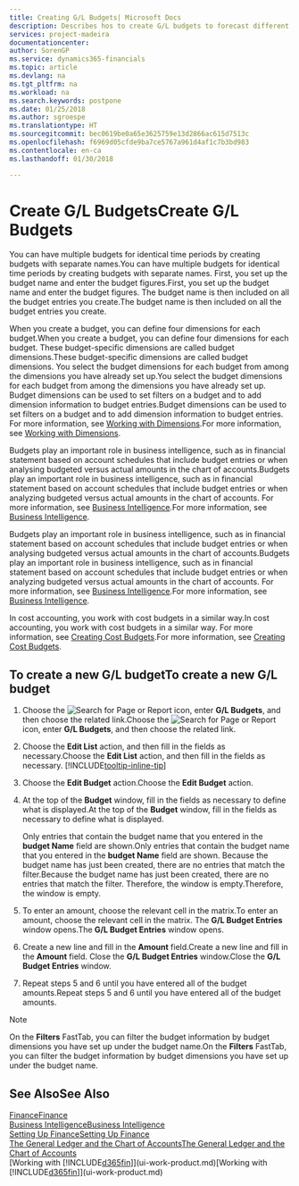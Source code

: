 ```yaml
---
title: Creating G/L Budgets| Microsoft Docs
description: Describes hos to create G/L budgets to forecast different financial activities and assign dimensions for business intelligence purposes.
services: project-madeira
documentationcenter: 
author: SorenGP
ms.service: dynamics365-financials
ms.topic: article
ms.devlang: na
ms.tgt_pltfrm: na
ms.workload: na
ms.search.keywords: postpone
ms.date: 01/25/2018
ms.author: sgroespe
ms.translationtype: HT
ms.sourcegitcommit: bec0619be0a65e3625759e13d2866ac615d7513c
ms.openlocfilehash: f6969d05cfde9ba7ce5767a961d4af1c7b3bd983
ms.contentlocale: en-ca
ms.lasthandoff: 01/30/2018

---
```

# <a name="create-gl-budgets"></a><span data-ttu-id="776e2-103">Create G/L Budgets</span><span class="sxs-lookup"><span data-stu-id="776e2-103">Create G/L Budgets</span></span>
<span data-ttu-id="776e2-104">You can have multiple budgets for identical time periods by creating budgets with separate names.</span><span class="sxs-lookup"><span data-stu-id="776e2-104">You can have multiple budgets for identical time periods by creating budgets with separate names.</span></span> <span data-ttu-id="776e2-105">First, you set up the budget name and enter the budget figures.</span><span class="sxs-lookup"><span data-stu-id="776e2-105">First, you set up the budget name and enter the budget figures.</span></span> <span data-ttu-id="776e2-106">The budget name is then included on all the budget entries you create.</span><span class="sxs-lookup"><span data-stu-id="776e2-106">The budget name is then included on all the budget entries you create.</span></span>  

 <span data-ttu-id="776e2-107">When you create a budget, you can define four dimensions for each budget.</span><span class="sxs-lookup"><span data-stu-id="776e2-107">When you create a budget, you can define four dimensions for each budget.</span></span> <span data-ttu-id="776e2-108">These budget-specific dimensions are called budget dimensions.</span><span class="sxs-lookup"><span data-stu-id="776e2-108">These budget-specific dimensions are called budget dimensions.</span></span> <span data-ttu-id="776e2-109">You select the budget dimensions for each budget from among the dimensions you have already set up.</span><span class="sxs-lookup"><span data-stu-id="776e2-109">You select the budget dimensions for each budget from among the dimensions you have already set up.</span></span> <span data-ttu-id="776e2-110">Budget dimensions can be used to set filters on a budget and to add dimension information to budget entries.</span><span class="sxs-lookup"><span data-stu-id="776e2-110">Budget dimensions can be used to set filters on a budget and to add dimension information to budget entries.</span></span> <span data-ttu-id="776e2-111">For more information, see [Working with Dimensions](finance-dimensions.md).</span><span class="sxs-lookup"><span data-stu-id="776e2-111">For more information, see [Working with Dimensions](finance-dimensions.md).</span></span>

 <span data-ttu-id="776e2-112">Budgets play an important role in business intelligence, such as in financial statement based on account schedules that include budget entries or when analysing budgeted versus actual amounts in the chart of accounts.</span><span class="sxs-lookup"><span data-stu-id="776e2-112">Budgets play an important role in business intelligence, such as in financial statement based on account schedules that include budget entries or when analyzing budgeted versus actual amounts in the chart of accounts.</span></span> <span data-ttu-id="776e2-113">For more information, see [Business Intelligence](bi.md).</span><span class="sxs-lookup"><span data-stu-id="776e2-113">For more information, see [Business Intelligence](bi.md).</span></span>

 <span data-ttu-id="776e2-114">Budgets play an important role in business intelligence, such as in financial statement based on account schedules that include budget entries or when analysing budgeted versus actual amounts in the chart of accounts.</span><span class="sxs-lookup"><span data-stu-id="776e2-114">Budgets play an important role in business intelligence, such as in financial statement based on account schedules that include budget entries or when analyzing budgeted versus actual amounts in the chart of accounts.</span></span> <span data-ttu-id="776e2-115">For more information, see [Business Intelligence](bi.md).</span><span class="sxs-lookup"><span data-stu-id="776e2-115">For more information, see [Business Intelligence](bi.md).</span></span>

<span data-ttu-id="776e2-116">In cost accounting, you work with cost budgets in a similar way.</span><span class="sxs-lookup"><span data-stu-id="776e2-116">In cost accounting, you work with cost budgets in a similar way.</span></span> <span data-ttu-id="776e2-117">For more information, see [Creating Cost Budgets](finance-create-cost-budgets.md).</span><span class="sxs-lookup"><span data-stu-id="776e2-117">For more information, see [Creating Cost Budgets](finance-create-cost-budgets.md).</span></span>    

## <a name="to-create-a-new-gl-budget"></a><span data-ttu-id="776e2-118">To create a new G/L budget</span><span class="sxs-lookup"><span data-stu-id="776e2-118">To create a new G/L budget</span></span>  
1. <span data-ttu-id="776e2-119">Choose the ![Search for Page or Report](media/ui-search/search_small.png "Search for Page or Report icon") icon, enter **G/L Budgets**, and then choose the related link.</span><span class="sxs-lookup"><span data-stu-id="776e2-119">Choose the ![Search for Page or Report](media/ui-search/search_small.png "Search for Page or Report icon") icon, enter **G/L Budgets**, and then choose the related link.</span></span>  
2. <span data-ttu-id="776e2-120">Choose the **Edit List** action, and then fill in the fields as necessary.</span><span class="sxs-lookup"><span data-stu-id="776e2-120">Choose the **Edit List** action, and then fill in the fields as necessary.</span></span> [!INCLUDE[tooltip-inline-tip](includes/tooltip-inline-tip_md.md)]  
3. <span data-ttu-id="776e2-121">Choose the **Edit Budget** action.</span><span class="sxs-lookup"><span data-stu-id="776e2-121">Choose the **Edit Budget** action.</span></span>
4. <span data-ttu-id="776e2-122">At the top of the **Budget** window, fill in the fields as necessary to define what is displayed.</span><span class="sxs-lookup"><span data-stu-id="776e2-122">At the top of the **Budget** window, fill in the fields as necessary to define what is displayed.</span></span>  

    <span data-ttu-id="776e2-123">Only entries that contain the budget name that you entered in the **budget Name** field are shown.</span><span class="sxs-lookup"><span data-stu-id="776e2-123">Only entries that contain the budget name that you entered in the **budget Name** field are shown.</span></span> <span data-ttu-id="776e2-124">Because the budget name has just been created, there are no entries that match the filter.</span><span class="sxs-lookup"><span data-stu-id="776e2-124">Because the budget name has just been created, there are no entries that match the filter.</span></span> <span data-ttu-id="776e2-125">Therefore, the window is empty.</span><span class="sxs-lookup"><span data-stu-id="776e2-125">Therefore, the window is empty.</span></span>  
5. <span data-ttu-id="776e2-126">To enter an amount, choose the relevant cell in the matrix.</span><span class="sxs-lookup"><span data-stu-id="776e2-126">To enter an amount, choose the relevant cell in the matrix.</span></span> <span data-ttu-id="776e2-127">The **G/L Budget Entries** window opens.</span><span class="sxs-lookup"><span data-stu-id="776e2-127">The **G/L Budget Entries** window opens.</span></span>  
6. <span data-ttu-id="776e2-128">Create a new line and fill in the **Amount** field.</span><span class="sxs-lookup"><span data-stu-id="776e2-128">Create a new line and fill in the **Amount** field.</span></span> <span data-ttu-id="776e2-129">Close the **G/L Budget Entries** window.</span><span class="sxs-lookup"><span data-stu-id="776e2-129">Close the **G/L Budget Entries** window.</span></span>  
7. <span data-ttu-id="776e2-130">Repeat steps 5 and 6 until you have entered all of the budget amounts.</span><span class="sxs-lookup"><span data-stu-id="776e2-130">Repeat steps 5 and 6 until you have entered all of the budget amounts.</span></span>  

> [!NOTE]  
>  <span data-ttu-id="776e2-131">On the **Filters** FastTab, you can filter the budget information by budget dimensions you have set up under the budget name.</span><span class="sxs-lookup"><span data-stu-id="776e2-131">On the **Filters** FastTab, you can filter the budget information by budget dimensions you have set up under the budget name.</span></span>   

## <a name="see-also"></a><span data-ttu-id="776e2-132">See Also</span><span class="sxs-lookup"><span data-stu-id="776e2-132">See Also</span></span>
[<span data-ttu-id="776e2-133">Finance</span><span class="sxs-lookup"><span data-stu-id="776e2-133">Finance</span></span>](finance.md)  
[<span data-ttu-id="776e2-134">Business Intelligence</span><span class="sxs-lookup"><span data-stu-id="776e2-134">Business Intelligence</span></span>](bi.md)  
[<span data-ttu-id="776e2-135">Setting Up Finance</span><span class="sxs-lookup"><span data-stu-id="776e2-135">Setting Up Finance</span></span>](finance-setup-finance.md)  
[<span data-ttu-id="776e2-136">The General Ledger and the Chart of Accounts</span><span class="sxs-lookup"><span data-stu-id="776e2-136">The General Ledger and the Chart of Accounts</span></span>](finance-general-ledger.md)  
<span data-ttu-id="776e2-137">[Working with [!INCLUDE[d365fin](includes/d365fin_md.md)]](ui-work-product.md)</span><span class="sxs-lookup"><span data-stu-id="776e2-137">[Working with [!INCLUDE[d365fin](includes/d365fin_md.md)]](ui-work-product.md)</span></span>  

